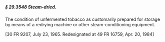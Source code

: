 ##### § 29.3548 Steam-dried. #####

The condition of unfermented tobacco as customarily prepared for storage by means of a redrying machine or other steam-conditioning equipment.

[30 FR 9207, July 23, 1965. Redesignated at 49 FR 16759, Apr. 20, 1984]